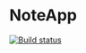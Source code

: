 # NoteApp
[![Build status](https://build.appcenter.ms/v0.1/apps/841658b9-4c7b-4696-8bb3-5d2a22ccfe51/branches/develop/badge)](https://appcenter.ms)
